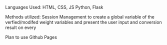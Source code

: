 Languages Used:
HTML, CSS, JS
Python, Flask

Methods utilized:
Session Management to create a global variable of the verfied/modifed weight variables and present the user input and conversion result on every

Plan to use Github Pages

